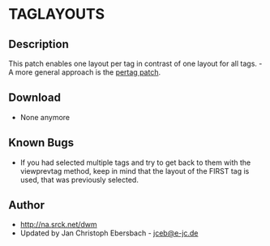 # TAGLAYOUTS #

## Description ##

This patch enables one layout per tag in contrast of one layout for all tags. - A more general approach is the [pertag patch][1].

## Download ##
 * None anymore

## Known Bugs ##

 * If you had selected multiple tags and try to get back to them with the
   viewprevtag method, keep in mind that the layout of the FIRST tag is used,
   that was previously selected.

## Author ##

 * http://na.srck.net/dwm
 * Updated by Jan Christoph Ebersbach - <jceb@e-jc.de>

[1]: /patches/pertag
